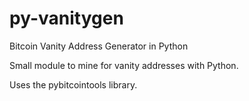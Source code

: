 # py-vanitygen
Bitcoin Vanity Address Generator in Python

Small module to mine for vanity addresses with Python. 

Uses the pybitcointools library.

